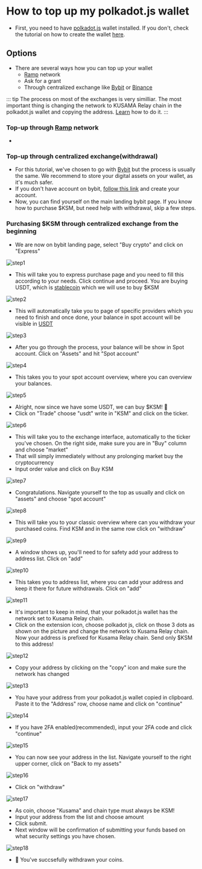 # How to top up my polkadot.js wallet

- First, you need to have [polkadot.js](https://polkadot.js.org/extension/) wallet installed. If you don't, check the tutorial on how to create the wallet [here](how_to_create_wallet.md).

## Options
- There are several ways how you can top up your wallet
    - [Ramp](https://ramp.network) network
    - Ask for a grant
    - Through centralized exchange like [Bybit](https://www.bybit.com/en-US/) or [Binance](https://www.binance.com/en) 

::: tip 
The process on most of the exchanges is very similliar. The most important thing is changing the network to KUSAMA Relay chain in the polkadot.js wallet and copying the address. [Learn](how_to_create_wallet.md) how to do it.
:::

### Top-up through [Ramp](https://ramp.network) network

- 

### Top-up through centralized exchange(withdrawal)
- For this tutorial, we've chosen to go with [Bybit](https://www.bybit.com/en-US/) but the process is usually the same. We recommend to store your digital assets on your wallet, as it's much safer.
- If you don't  have account on bybit, [follow this link](https://www.bybit.com/en-US/register) and create your account.
- Now, you can find yourself on the main landing bybit page. If you know how to purchase $KSM, but need help with withdrawal, skip a few steps.

### Purchasing $KSM through centralized exchange from the beginning
- We are now on bybit landing page, select "Buy crypto" and click on "Express"

![step1](./assets/bybit_topup/bybit1.png)

- This will take you to express purchase page and you need to fill this according to your needs. Click continue and proceed. You are buying USDT, which is [stablecoin](https://en.wikipedia.org/wiki/Stablecoin) which we will use to buy $KSM

![step2](./assets/bybit_topup/bybit2.png)

- This will automatically take you to page of specific providers which you need to finish and once done, your balance in spot account will be visible in [USDT](https://en.wikipedia.org/wiki/Tether_(cryptocurrency))

![step3](./assets/bybit_topup/bybit3.png)

- After you go through the process, your balance will be show in Spot account. Click on "Assets" and hit "Spot account"

![step4](./assets/bybit_topup/bybit4.png)

- This takes you to your spot account overview, where you can overview your balances.

![step5](./assets/bybit_topup/bybit5.png)

- Alright, now since we have some USDT, we can buy $KSM! :tada:
- Click on "Trade" choose "usdt" write in "KSM" and click on the ticker.

![step6](./assets/bybit_topup/bybit6.png)

- This will take you to the exchange interface, automatically to the ticker you've chosen. On the right side, make sure you are in "Buy" column and choose "market"
- That will simply immediately without any prolonging market buy the cryptocurrency
- Input order value and click on Buy KSM

![step7](./assets/bybit_topup/bybit7.png)

- Congratulations. Navigate yourself to the top as usually and click on "assets" and choose "spot account"

![step8](./assets/bybit_topup/bybit8.png)

- This will take you to your classic overview where can you withdraw your purchased coins. Find KSM and in the same row click on "withdraw"

![step9](./assets/bybit_topup/bybit9.png)

- A window shows up, you'll need to for safety add your address to address list. Click on "add"

![step10](./assets/bybit_topup/bybit10.png)

- This takes you to address list, where you can add your address and keep it there for future withdrawals. Click on "add"

![step11](./assets/bybit_topup/bybit11.png)

- It's important to keep in mind, that your polkadot.js wallet has the network set to Kusama Relay chain.
- Click on the extension icon, choose polkadot js, click on those 3 dots as shown on the picture and change the network to Kusama Relay chain. Now your address is prefixed for Kusama Relay chain. Send only $KSM to this address!

![step12](./assets/bybit_topup/bybit12.png)

- Copy your address by clicking on the "copy" icon and make sure the network has changed

![step13](./assets/bybit_topup/bybit13.png)

- You have your address from your polkadot.js wallet copied in clipboard. Paste it to the "Address" row, choose name and click on "continue"

![step14](./assets/bybit_topup/bybit14.png)

- If you have 2FA enabled(recommended), input your 2FA code and click "continue" 

![step15](./assets/bybit_topup/bybit15.png)

- You can now see your address in the list. Navigate yourself to the right upper corner, click on "Back to my assets" 

![step16](./assets/bybit_topup/bybit16.png)

- Click on "withdraw"

![step17](./assets/bybit_topup/bybit17.png)

- As coin, choose "Kusama" and chain type must always be KSM!
- Input your address from the list and choose amount
- Click submit.
- Next window will be confirmation of submitting your funds based on what security settings you have chosen. 

![step18](./assets/bybit_topup/bybit18.png)

- :tada: You've succsefully withdrawn your coins.








